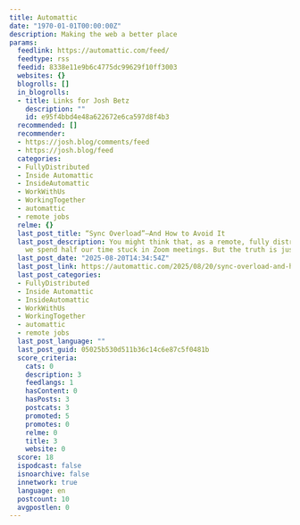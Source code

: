 ```yaml
---
title: Automattic
date: "1970-01-01T00:00:00Z"
description: Making the web a better place
params:
  feedlink: https://automattic.com/feed/
  feedtype: rss
  feedid: 8338e11e9b6c4775dc99629f10ff3003
  websites: {}
  blogrolls: []
  in_blogrolls:
  - title: Links for Josh Betz
    description: ""
    id: e95f4bbd4e48a622672e6ca597d8f4b3
  recommended: []
  recommender:
  - https://josh.blog/comments/feed
  - https://josh.blog/feed
  categories:
  - FullyDistributed
  - Inside Automattic
  - InsideAutomattic
  - WorkWithUs
  - WorkingTogether
  - automattic
  - remote jobs
  relme: {}
  last_post_title: “Sync Overload”—And How to Avoid It
  last_post_description: You might think that, as a remote, fully distributed company,
    we spend half our time stuck in Zoom meetings. But the truth is just the opposite.
  last_post_date: "2025-08-20T14:34:54Z"
  last_post_link: https://automattic.com/2025/08/20/sync-overload-and-how-to-avoid-it/
  last_post_categories:
  - FullyDistributed
  - Inside Automattic
  - InsideAutomattic
  - WorkWithUs
  - WorkingTogether
  - automattic
  - remote jobs
  last_post_language: ""
  last_post_guid: 05025b530d511b36c14c6e87c5f0481b
  score_criteria:
    cats: 0
    description: 3
    feedlangs: 1
    hasContent: 0
    hasPosts: 3
    postcats: 3
    promoted: 5
    promotes: 0
    relme: 0
    title: 3
    website: 0
  score: 18
  ispodcast: false
  isnoarchive: false
  innetwork: true
  language: en
  postcount: 10
  avgpostlen: 0
---
```

